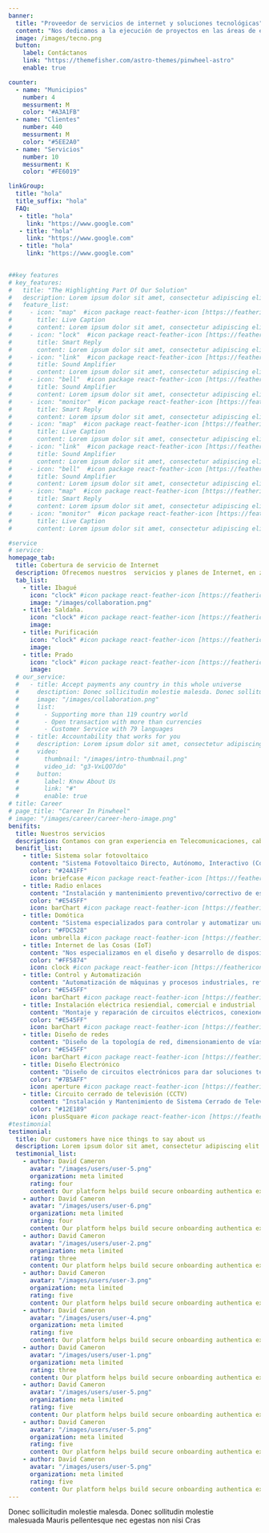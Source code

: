 ```yaml
---
banner:
  title: "Proveedor de servicios de internet y soluciones tecnológicas"
  content: "Nos dedicamos a la ejecución de proyectos en las áreas de electrónica, electricidad, Sistema Solar Fotovoltaico, sistemas y telecomunicaciones."
  image: /images/tecno.png
  button:
    label: Contáctanos
    link: "https://themefisher.com/astro-themes/pinwheel-astro"
    enable: true

counter:
  - name: "Municipios"
    number: 4
    messurment: M
    color: "#A3A1FB"
  - name: "Clientes"
    number: 440
    messurment: M
    color: "#5EE2A0"
  - name: "Servicios"
    number: 10
    messurment: K
    color: "#FE6019"

linkGroup:
  title: "hola"
  title_suffix: "hola"
  FAQ:
   - title: "hola"
     link: "https://www.google.com"
   - title: "hola"
     link: "https://www.google.com"
   - title: "hola"
     link: "https://www.google.com"
    

##key features
# key_features:
#   title: "The Highlighting Part Of Our Solution"
#   description: Lorem ipsum dolor sit amet, consectetur adipiscing elit. Morbi egestas Werat viverra id et aliquet. vulputate egestas sollicitudin.
#   feature_list:
#     - icon: "map"  #icon package react-feather-icon [https://feathericons.com/]
#       title: Live Caption
#       content: Lorem ipsum dolor sit amet, consectetur adipiscing elit.
#     - icon: "lock"  #icon package react-feather-icon [https://feathericons.com/]
#       title: Smart Reply
#       content: Lorem ipsum dolor sit amet, consectetur adipiscing elit.
#     - icon: "link"  #icon package react-feather-icon [https://feathericons.com/]
#       title: Sound Amplifier
#       content: Lorem ipsum dolor sit amet, consectetur adipiscing elit.
#     - icon: "bell"  #icon package react-feather-icon [https://feathericons.com/]
#       title: Sound Amplifier
#       content: Lorem ipsum dolor sit amet, consectetur adipiscing elit.
#     - icon: "monitor"  #icon package react-feather-icon [https://feathericons.com/]
#       title: Smart Reply
#       content: Lorem ipsum dolor sit amet, consectetur adipiscing elit.
#     - icon: "map"  #icon package react-feather-icon [https://feathericons.com/]
#       title: Live Caption
#       content: Lorem ipsum dolor sit amet, consectetur adipiscing elit.
#     - icon: "link"  #icon package react-feather-icon [https://feathericons.com/]
#       title: Sound Amplifier
#       content: Lorem ipsum dolor sit amet, consectetur adipiscing elit.
#     - icon: "bell"  #icon package react-feather-icon [https://feathericons.com/]
#       title: Sound Amplifier
#       content: Lorem ipsum dolor sit amet, consectetur adipiscing elit.
#     - icon: "map"  #icon package react-feather-icon [https://feathericons.com/]
#       title: Smart Reply
#       content: Lorem ipsum dolor sit amet, consectetur adipiscing elit.
#     - icon: "monitor"  #icon package react-feather-icon [https://feathericons.com/]
#       title: Live Caption
#       content: Lorem ipsum dolor sit amet, consectetur adipiscing elit.

#service
# service:
homepage_tab:
  title: Cobertura de servicio de Internet
  description: Ofrecemos nuestros  servicios y planes de Internet, en zona urbana y rural utilizando tecnología Wi-Fi de largo alcance, por lo que la disponibilidad del servicio es del 99,5%.
  tab_list:
    - title: Ibagué
      icon: "clock" #icon package react-feather-icon [https://feathericons.com/]
      image: "/images/collaboration.png"
    - title: Saldaña.
      icon: "clock" #icon package react-feather-icon [https://feathericons.com/]
      image:
    - title: Purificación
      icon: "clock" #icon package react-feather-icon [https://feathericons.com/]
      image:
    - title: Prado
      icon: "clock" #icon package react-feather-icon [https://feathericons.com/]
      image:
  # our_service:
  #   - title: Accept payments any country in this whole universe
  #     desctiption: Donec sollicitudin molestie malesda. Donec sollitudin molestie malesuada. Mauris pellentesque nec, egestas non nisi. Cras ultricies ligula sed
  #     image: "/images/collaboration.png"
  #     list:
  #       - Supporting more than 119 country world
  #       - Open transaction with more than currencies
  #       - Customer Service with 79 languages
  #   - title: Accountability that works for you
  #     description: Lorem ipsum dolor sit amet, consectetur adipiscing elit. Morbi egestas Werat viverra id et aliquet. vulputate egestas sollicitudin.
  #     video:
  #       thumbnail: "/images/intro-thumbnail.png"
  #       video_id: "g3-VxLQO7do"
  #     button:
  #       label: Know About Us
  #       link: "#"
  #       enable: true
# title: Career
# page_title: "Career In Pinwheel"
# image: "/images/career/career-hero-image.png"
benifits:
  title: Nuestros servicios
  description: Contamos con gran experiencia en Telecomunicaciones, cableado estructurado, Seguridad electrónica (CCTV), Internet de las Cosas (IoT).Somos proveedores de Servicio de Internet (ISP) y nos especializamos en llevar Internet a zonas Rurales, con cobertura en los municipios de Ibagué, Purificación, Saldaña, Prado, Guamo, Suarez
  benifit_list:
    - title: Sistema solar fotovoltaico
      content: "Sistema Fotovoltaico Directo, Autónomo, Interactivo (Conectado a la Red) directo, Interactivo (Conectado a la Red) con respaldo de Baterías"
      color: "#24A1FF"
      icon: briefcase #icon package react-feather-icon [https://feathericons.com]
    - title: Radio enlaces
      content: "Instalación y mantenimiento preventivo/correctivo de estaciones VSAT. Radio enlaces terrestres punto a punto, punto a multipunto, y enlace Wifi."
      color: "#E545FF"
      icon: barChart #icon package react-feather-icon [https://feathericons.com]
    - title: Domótica
      content: "Sistema especializados para controlar y automatizar una vivienda o edificio. Cuenta con Sistemas de iluminación, de seguridad en el hogar, Automatización de persianas y toldos y mucho más."
      color: "#FDC528"
      icon: umbrella #icon package react-feather-icon [https://feathericons.com]
    - title: Internet de las Cosas (IoT)
      content: "Nos especializamos en el diseño y desarrollo de dispositivos que permiten conectar objetos cotidianos con el fin de controlarlos o automatizarlos y poder manipularlos de forma remota."
      color: "#FF5874"
      icon: clock #icon package react-feather-icon [https://feathericons.com]
    - title: Control y Automatización
      content: "Automatización de máquinas y procesos industriales, reformas de máquinas, diseño, armado e instalación de tableros eléctricos, control con PLC, PID y Microcontroladores programables."
      color: "#E545FF"
      icon: barChart #icon package react-feather-icon [https://feathericons.com]
    - title: Instalación eléctrica resiendial, comercial e industrial
      content: "Montaje y reparación de circuitos eléctricos, conexiones especiales, tableros de distribución de circuitos, equipos de medida, protección, SPT, control y más."
      color: "#E545FF"
      icon: barChart #icon package react-feather-icon [https://feathericons.com]
    - title: Diseño de redes
      content: "Diseño de la topología de red, dimensionamiento de vías y dispositivos que conforman la red."
      color: "#E545FF"
      icon: barChart #icon package react-feather-icon [https://feathericons.com]
    - title: Diseño Electrónico
      content: "Diseño de circuitos electrónicos para dar soluciones técnicas, al momento realizar actualizaciones, mejoras y/o modificaciones."
      color: "#7B5AFF"
      icon: aperture #icon package react-feather-icon [https://feathericons.com]
    - title: Circuito cerrado de televisión (CCTV)
      content: "Instalación y Mantenimiento de Sistema Cerrado de Televisión."
      color: "#12E189"
      icon: plusSquare #icon package react-feather-icon [https://feathericons.com]
#testimonial
testimonial:
  title: Our customers have nice things to say about us
  description: Lorem ipsum dolor sit amet, consectetur adipiscing elit. Morbi egestas Werat viverra id et aliquet. vulputate egestas sollicitudin.
  testimonial_list:
    - author: David Cameron
      avatar: "/images/users/user-5.png"
      organization: meta limited
      rating: four
      content: Our platform helps build secure onboarding authentica experiences & engage your users. We build .
    - author: David Cameron
      avatar: "/images/users/user-6.png"
      organization: meta limited
      rating: four
      content: Our platform helps build secure onboarding authentica experiences & engage your users. We build .
    - author: David Cameron
      avatar: "/images/users/user-2.png"
      organization: meta limited
      rating: three
      content: Our platform helps build secure onboarding authentica experiences & engage your users. We build .
    - author: David Cameron
      avatar: "/images/users/user-3.png"
      organization: meta limited
      rating: five
      content: Our platform helps build secure onboarding authentica experiences & engage your users. We build .
    - author: David Cameron
      avatar: "/images/users/user-4.png"
      organization: meta limited
      rating: five
      content: Our platform helps build secure onboarding authentica experiences & engage your users. We build .
    - author: David Cameron
      avatar: "/images/users/user-1.png"
      organization: meta limited
      rating: three
      content: Our platform helps build secure onboarding authentica experiences & engage your users. We build .
    - author: David Cameron
      avatar: "/images/users/user-5.png"
      organization: meta limited
      rating: five
      content: Our platform helps build secure onboarding authentica experiences & engage your users. We build .
    - author: David Cameron
      avatar: "/images/users/user-5.png"
      organization: meta limited
      rating: five
      content: Our platform helps build secure onboarding authentica experiences & engage your users. We build .
    - author: David Cameron
      avatar: "/images/users/user-5.png"
      organization: meta limited
      rating: five
      content: Our platform helps build secure onboarding authentica experiences & engage your users. We build .
---
```


Donec sollicitudin molestie malesda. Donec sollitudin molestie <br /> malesuada Mauris pellentesque nec egestas non nisi Cras
